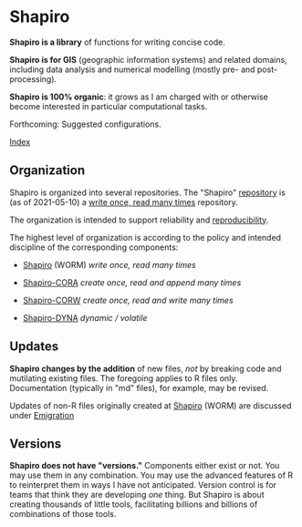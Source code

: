 Shapiro
=======

**Shapiro is a library** of functions for writing concise code.

**Shapiro is for GIS** (geographic information systems) and related domains, including
data analysis and numerical modelling (mostly pre- and post-processing).

**Shapiro is 100% organic**: it grows as I am charged with or otherwise become interested in particular computational tasks.

Forthcoming: Suggested configurations.

[Index](https://github.com/dmparrishphd/Shapiro/blob/master/Files/3/4/0/index.md)

Organization
------------

Shapiro is organized into several repositories.
The "Shapiro" [repository](https://github.com/dmparrishphd/Shapiro)
is (as of 2021-05-10) a
[write once, read many times](https://en.wikipedia.org/wiki/Write_once_read_many)
repository.

The organization is intended to support reliability and
[reproducibility](https://www.nap.edu/catalog/25303/reproducibility-and-replicability-in-science).

The highest level of organization is according to the policy and
intended discipline of the corresponding components:

 - [Shapiro](
https://github.com/dmparrishphd/Shapiro
) (WORM) _write once, read many times_

 - [Shapiro-CORA](
https://github.com/dmparrishphd/Shapiro-CORA
) _create once, read and append many times_

 - [Shapiro-CORW](
https://github.com/dmparrishphd/Shapiro-CORW
) _create once, read and write many times_

 - [Shapiro-DYNA](
https://github.com/dmparrishphd/Shapiro-DYNA
) _dynamic / volatile_

Updates
-------

**Shapiro changes by the addition** of new files,
_not_ by breaking code and mutilating existing files.
The foregoing applies to R files only.
Documentation (typically in "md" files), for example, may be revised.

Updates of non-R files originally created at
[Shapiro](
https://github.com/dmparrishphd/Shapiro
) (WORM)
are discussed under
[Emigration](
./0/worm.emigration.md
)

Versions
--------

**Shapiro does not have "versions."**
Components either exist or not.
You may use them in any combination.
You may use the advanced features of R to reinterpret them in ways I have not anticipated.
Version control is for teams that think they are developing _one_ thing.
But Shapiro is about creating thousands of little tools,
facilitating billions and billions of combinations of those tools.
